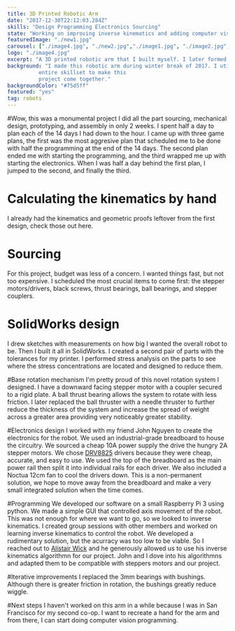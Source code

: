```yaml
---
title: 3D Printed Robotic Arm
date: "2017-12-30T22:12:03.284Z"
skills: "Design Programming Electronics Sourcing"
state: "Working on improving inverse kinematics and adding computer vision"
featuredImage: "./new1.jpg"
carousel: ["./image4.jpg", "./new2.jpg","./image1.jpg", "./image2.jpg", "./image3.jpg",  ]
logo: "./image4.jpg"
excerpt: "A 3D printed robotic arm that I built myself. I later formed a group to bring it to the next level." 
background: "I made this robotic arm during winter break of 2017. I utilized my
          entire skillset to make this
          project come together."
backgroundColor: "#75d5ff"    
featured: "yes"
tag: robots
---
```


#Wow, this was a monumental project
I did all the part sourcing, mechanical design, prototyping, and assembly in only 2 weeks. I spent half a day to plan each of the 14 days I had down to the hour. I came up with three game plans, the first was the most aggresive plan that scheduled me to be done with half the programming at the end of the 14 days. The second plan ended me with starting the programming, and the third wrapped me up with starting the electronics. When I was half a day behind the first plan, I jumped to the second, and finally the third.

# Calculating the kinematics by hand
I already had the kinematics and geometric proofs leftover from the first design, check those out here.

# Sourcing
For this project, budget was less of a concern. I wanted things fast, but not too expensive. I scheduled the most crucial items to come first: the stepper motors/drivers, black screws, thrust bearings, ball bearings, and stepper couplers.

# SolidWorks design
I drew sketches with measurements on how big I wanted the overall robot to be. Then I built it all in SolidWorks. I created a second pair of parts with the tolerances for my printer. I performed stress analysis on the parts to see where the stress concentrations are located and designed to reduce them.

#Base rotation mechanism
I'm pretty proud of this novel rotation system I designed. I have a downward facing stepper motor with a coupler secured to a rigid plate. A ball thrust bearing allows the system to rotate with less friction. I later replaced the ball thruster with a needle thruster to further reduce the thickness of the system and increase the spread of weight across a greater area providing very noticeably greater stability. 

#Electronics design
I worked with my friend John Nguyen to create the electronics for the robot. We used an industrial-grade breadboard to house the circuitry. We sourced a cheap 10A power supply the drive the hungry 2A stepper motors. We chose [DRV8825](https://www.pololu.com/product/2133) drivers because they were cheap, accurate, and easy to use. We used the top of the breadboard as the main power rail then split it into individual rails for each driver. We also included a Noctua 12cm fan to cool the drivers down. This is a non-permanent solution, we hope to move away from the breadboard and make a very small integrated solution when the time comes.

#Programming
We developed our software on a small Raspberry Pi 3 using python. We made a simple GUI that controlled axis movement of the robot. This was not enough for where we want to go, so we looked to inverse kinematics. I created group sessions with other members and worked on learning inverse kinematics to control the robot. We developed a rudimentary solution, but the acurracy was too low to be viable. So I reached out to [Alistair Wick](https://www.linkedin.com/in/alistairwick/) and he generously allowed us to use his inverse kinematics algorithmn for our project. John and I dove into his algorithmns and adapted them to be compatible with steppers motors and our project. 

#Iterative improvements
I replaced the 3mm bearings with bushings. Although there is greater friction in rotation, the bushings greatly reduce wiggle.

#Next steps
I haven't worked on this arm in a while because I was in San Francisco for my second co-op. I want to recreate a hand for the arm and from there, I can start doing computer vision programming.